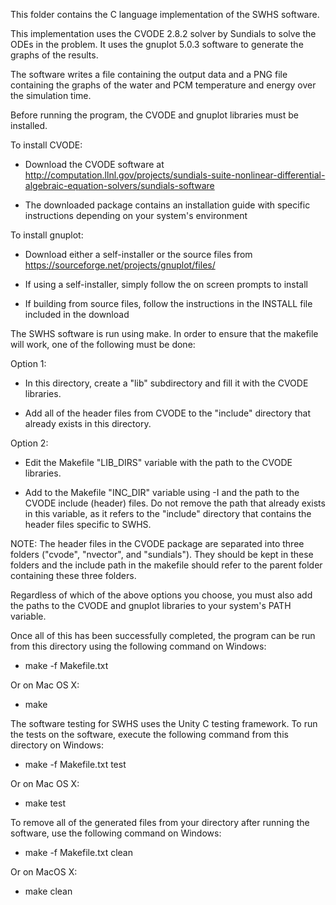 This folder contains the C language implementation of the SWHS software.

This implementation uses the CVODE 2.8.2 solver by Sundials to solve the ODEs in the problem.
It uses the gnuplot 5.0.3 software to generate the graphs of the results.

The software writes a file containing the output data and a PNG file containing the graphs of the water and PCM temperature and energy over the simulation time.

Before running the program, the CVODE and gnuplot libraries must be installed.

To install CVODE:

- Download the CVODE software at http://computation.llnl.gov/projects/sundials-suite-nonlinear-differential-algebraic-equation-solvers/sundials-software

- The downloaded package contains an installation guide with specific instructions depending on your system's environment

To install gnuplot:

- Download either a self-installer or the source files from https://sourceforge.net/projects/gnuplot/files/

- If using a self-installer, simply follow the on screen prompts to install

- If building from source files, follow the instructions in the INSTALL file included in the download

The SWHS software is run using make. In order to ensure that the makefile will work, one of the following must be done:

Option 1:

- In this directory, create a "lib" subdirectory and fill it with the CVODE libraries.

- Add all of the header files from CVODE to the "include" directory that already exists in this directory.

Option 2:

- Edit the Makefile "LIB_DIRS" variable with the path to the CVODE libraries.

- Add to the Makefile "INC_DIR" variable using -I and the path to the CVODE include (header) files. Do not remove the path that already exists in this variable, as it refers to the "include" directory that contains the header files specific to SWHS.

NOTE: The header files in the CVODE package are separated into three folders ("cvode", "nvector", and "sundials"). They should be kept in these folders and the include path in the makefile should refer to the parent folder containing these three folders.

Regardless of which of the above options you choose, you must also add the paths to the CVODE and gnuplot libraries to your system's PATH variable.

Once all of this has been successfully completed, the program can be run from this directory using the following command on Windows:

- make -f Makefile.txt

Or on Mac OS X:

- make

The software testing for SWHS uses the Unity C testing framework. To run the tests on the software, execute the following command from this directory on Windows:

- make -f Makefile.txt test

Or on Mac OS X:

- make test

To remove all of the generated files from your directory after running the software, use the following command on Windows:

- make -f Makefile.txt clean

Or on MacOS X:

- make clean